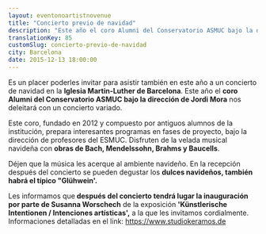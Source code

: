 ```yaml
---
layout: eventonoartistnovenue
title: "Concierto previo de navidad"
description: "Este año el coro Alumni del Conservatorio ASMUC bajo la dirección de Jordi Mora nos deleitará con un concierto variado."
translationKey: 85
customSlug: concierto-previo-de-navidad
city: Barcelona
date: 2015-12-13 18:00:00
---
```


Es un placer poderles invitar para asistir también en este año a un concierto de navidad en la <strong>Iglesia Martin-Luther de Barcelona</strong>. Este año el <strong>coro Alumni del Conservatorio ASMUC bajo la dirección de Jordi Mora</strong> nos deleitará con un concierto variado.

Este coro, fundado en 2012 y compuesto por antiguos alumnos de la institución, prepara interesantes programas en fases de proyecto, bajo la dirección de profesores del ESMUC. Disfruten de la velada musical navideña con <strong>obras de Bach, Mendelssohn, Brahms y Baucells</strong>.

Déjen que la música les acerque al ambiente navideño. En la recepción después del concierto se pueden degustar los <strong>dulces navideños, también habrá el típico "Glühwein'.</strong>

Les informamos que<strong> después del concierto tendrá lugar la inauguración por parte de Susanna Worschech</strong> de la exposición <strong>'Künstlerische Intentionen / Intenciones artísticas',</strong> a la que les invitamos cordialmente. Informaciones detalladas en el link: <a href="https://www.studiokeramos.de" target="_blank" rel="nofollow noopener noreferrer">https://www.studiokeramos.de</a>
